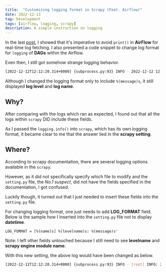 ```yaml
---
title:  "Customizing logging format in Scrapy (Feat. Airflow)"
date: 2022-12-13
tag: Development
tags: [airflow, logging, scrapy]
description: A simple instruction on logging
---
```


In the last [post](avoid-print), I showed that it's imperative to avoid `print()` in **AirFlow** for real-time log fetching. I also presented a code snippet to change log format for `logging` of **DAGs** within the Airflow.

Even then, I still got somehow strange logging behavior.

```bash
[2022-12-12T12:12:20.314+0000] {subprocess.py:93} INFO - 2022-12-12 12:12:20 [root] INFO: 2022-12-02 000220 2022-12-07 2022-12-11 Yahoo Finance
```

Although I changed the logging format only to include `%(message)s`, it still displayed **log level** and **log name**.


## Why?

After comparing with the logs which ran as expected, I found out that all the logs within `scrapy` DID include these fields.

As I passed the `logging.info()` into `scrapy`, which has its own logging format, it became clear to me that the answer lied in the **scrapy setting**.


## Where?

According to scrapy documentation, there are several logging options available in the `scrapy`.

However, as it did not specifically specify which file to modify and the `setting.py` file, the *No.1 suspect*, did not have the fields specified in the documentation, I got confused.

Luckily though, it turned out that I just needed to insert these fields into the `setting.py` file.

For changing logging format, one just needs to add **LOG_FORMAT** field.
Below is the sample how I inserted into the `setting.py` file not to display **datetime**.

```text
LOG_FORMAT = [%(name)s] %(levelname)s: %(message)s'
```

Note: I left other fields untouched because I still need to see **levelname** and **scrapy engine module name**.

With this new setting, the above log would have been changed as below.

```bash
[2022-12-12T12:12:20.314+0000] {subprocess.py:93} INFO - [root] INFO: 2022-12-02 000220 2022-12-07 2022-12-11 Yahoo Finance
```

